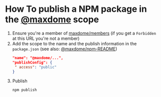 # How To publish a NPM package in the [@maxdome](https://www.npmjs.com/org/maxdome/) scope

1. Ensure you're a member of [maxdome/members](https://www.npmjs.com/org/maxdome/members) (if you get a `Forbidden` at this URL you're not a member)
2. Add the scope to the name and the publish information in the `package.json` (see also: [@maxdome/npm-README](https://github.com/maxdome/npm-README/blob/master/package.json))
   ```json
   "name": "@maxdome/...",
   "publishConfig": {
    " access": "public"
   }
   ```
3. Publish
   ```bash
   npm publish
   ```
